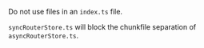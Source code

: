Do not use files in an `index.ts` file.

`syncRouterStore.ts` will block the chunkfile separation of `asyncRouterStore.ts`.
